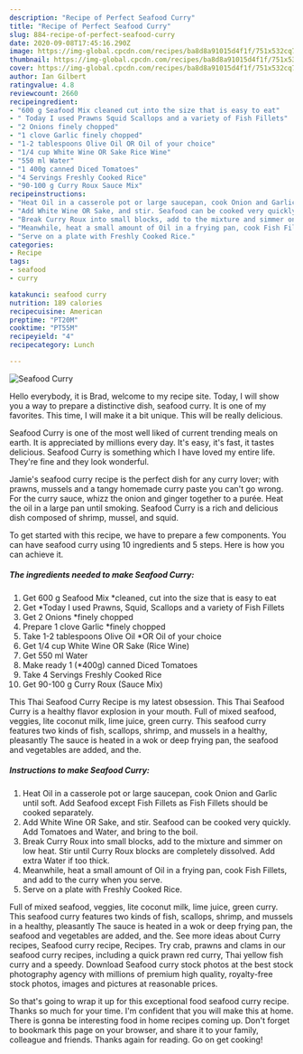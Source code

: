 ```yaml
---
description: "Recipe of Perfect Seafood Curry"
title: "Recipe of Perfect Seafood Curry"
slug: 884-recipe-of-perfect-seafood-curry
date: 2020-09-08T17:45:16.290Z
image: https://img-global.cpcdn.com/recipes/ba8d8a91015d4f1f/751x532cq70/seafood-curry-recipe-main-photo.jpg
thumbnail: https://img-global.cpcdn.com/recipes/ba8d8a91015d4f1f/751x532cq70/seafood-curry-recipe-main-photo.jpg
cover: https://img-global.cpcdn.com/recipes/ba8d8a91015d4f1f/751x532cq70/seafood-curry-recipe-main-photo.jpg
author: Ian Gilbert
ratingvalue: 4.8
reviewcount: 2660
recipeingredient:
- "600 g Seafood Mix cleaned cut into the size that is easy to eat"
- " Today I used Prawns Squid Scallops and a variety of Fish Fillets"
- "2 Onions finely chopped"
- "1 clove Garlic finely chopped"
- "1-2 tablespoons Olive Oil OR Oil of your choice"
- "1/4 cup White Wine OR Sake Rice Wine"
- "550 ml Water"
- "1 400g canned Diced Tomatoes"
- "4 Servings Freshly Cooked Rice"
- "90-100 g Curry Roux Sauce Mix"
recipeinstructions:
- "Heat Oil in a casserole pot or large saucepan, cook Onion and Garlic until soft. Add Seafood except Fish Fillets as Fish Fillets should be cooked separately."
- "Add White Wine OR Sake, and stir. Seafood can be cooked very quickly. Add Tomatoes and Water, and bring to the boil."
- "Break Curry Roux into small blocks, add to the mixture and simmer on low heat. Stir until Curry Roux blocks are completely dissolved. Add extra Water if too thick."
- "Meanwhile, heat a small amount of Oil in a frying pan, cook Fish Fillets, and add to the curry when you serve."
- "Serve on a plate with Freshly Cooked Rice."
categories:
- Recipe
tags:
- seafood
- curry

katakunci: seafood curry 
nutrition: 189 calories
recipecuisine: American
preptime: "PT20M"
cooktime: "PT55M"
recipeyield: "4"
recipecategory: Lunch

---
```



![Seafood Curry](https://img-global.cpcdn.com/recipes/ba8d8a91015d4f1f/751x532cq70/seafood-curry-recipe-main-photo.jpg)

Hello everybody, it is Brad, welcome to my recipe site. Today, I will show you a way to prepare a distinctive dish, seafood curry. It is one of my favorites. This time, I will make it a bit unique. This will be really delicious.

Seafood Curry is one of the most well liked of current trending meals on earth. It is appreciated by millions every day. It's easy, it's fast, it tastes delicious. Seafood Curry is something which I have loved my entire life. They're fine and they look wonderful.

Jamie&#39;s seafood curry recipe is the perfect dish for any curry lover; with prawns, mussels and a tangy homemade curry paste you can&#39;t go wrong. For the curry sauce, whizz the onion and ginger together to a purée. Heat the oil in a large pan until smoking. Seafood Curry is a rich and delicious dish composed of shrimp, mussel, and squid.


To get started with this recipe, we have to prepare a few components. You can have seafood curry using 10 ingredients and 5 steps. Here is how you can achieve it.

<!--inarticleads1-->

##### The ingredients needed to make Seafood Curry:

1. Get 600 g Seafood Mix *cleaned, cut into the size that is easy to eat
1. Get  *Today I used Prawns, Squid, Scallops and a variety of Fish Fillets
1. Get 2 Onions *finely chopped
1. Prepare 1 clove Garlic *finely chopped
1. Take 1-2 tablespoons Olive Oil *OR Oil of your choice
1. Get 1/4 cup White Wine OR Sake (Rice Wine)
1. Get 550 ml Water
1. Make ready 1 (*400g) canned Diced Tomatoes
1. Take 4 Servings Freshly Cooked Rice
1. Get 90-100 g Curry Roux (Sauce Mix)


This Thai Seafood Curry Recipe is my latest obsession. This Thai Seafood Curry is a healthy flavor explosion in your mouth. Full of mixed seafood, veggies, lite coconut milk, lime juice, green curry. This seafood curry features two kinds of fish, scallops, shrimp, and mussels in a healthy, pleasantly The sauce is heated in a wok or deep frying pan, the seafood and vegetables are added, and the. 

<!--inarticleads2-->

##### Instructions to make Seafood Curry:

1. Heat Oil in a casserole pot or large saucepan, cook Onion and Garlic until soft. Add Seafood except Fish Fillets as Fish Fillets should be cooked separately.
1. Add White Wine OR Sake, and stir. Seafood can be cooked very quickly. Add Tomatoes and Water, and bring to the boil.
1. Break Curry Roux into small blocks, add to the mixture and simmer on low heat. Stir until Curry Roux blocks are completely dissolved. Add extra Water if too thick.
1. Meanwhile, heat a small amount of Oil in a frying pan, cook Fish Fillets, and add to the curry when you serve.
1. Serve on a plate with Freshly Cooked Rice.


Full of mixed seafood, veggies, lite coconut milk, lime juice, green curry. This seafood curry features two kinds of fish, scallops, shrimp, and mussels in a healthy, pleasantly The sauce is heated in a wok or deep frying pan, the seafood and vegetables are added, and the. See more ideas about Curry recipes, Seafood curry recipe, Recipes. Try crab, prawns and clams in our seafood curry recipes, including a quick prawn red curry, Thai yellow fish curry and a speedy. Download Seafood curry stock photos at the best stock photography agency with millions of premium high quality, royalty-free stock photos, images and pictures at reasonable prices. 

So that's going to wrap it up for this exceptional food seafood curry recipe. Thanks so much for your time. I'm confident that you will make this at home. There is gonna be interesting food in home recipes coming up. Don't forget to bookmark this page on your browser, and share it to your family, colleague and friends. Thanks again for reading. Go on get cooking!

